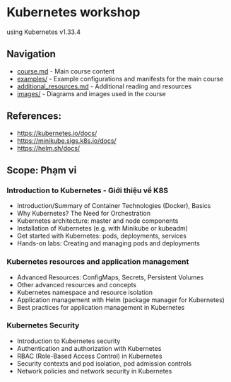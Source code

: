# Kubernetes workshop

using Kubernetes v1.33.4

## Navigation

- [course.md](course.md) - Main course content
- [examples/](examples/) - Example configurations and manifests for the main course
- [additional_resources.md](additional_resources/) - Additional reading and resources
- [images/](images/) - Diagrams and images used in the course

## References:
- https://kubernetes.io/docs/
- https://minikube.sigs.k8s.io/docs/
- https://helm.sh/docs/

## Scope: Phạm vi

### Introduction to Kubernetes - Giới thiệu về K8S
- Introduction/Summary of Container Technologies (Docker), Basics
- Why Kubernetes? The Need for Orchestration
- Kubernetes architecture: master and node components
- Installation of Kubernetes (e.g. with Minikube or kubeadm)
- Get started with Kubernetes: pods, deployments, services
- Hands-on labs: Creating and managing pods and deployments
### Kubernetes resources and application management
- Advanced Resources: ConfigMaps, Secrets, Persistent Volumes
- Other advanced resources and concepts
- Kubernetes namespace and resource isolation
- Application management with Helm (package manager for Kubernetes)
- Best practices for application management in Kubernetes
### Kubernetes Security
- Introduction to Kubernetes security
- Authentication and authorization with Kubernetes
- RBAC (Role-Based Access Control) in Kubernetes
- Security contexts and pod isolation, pod admission controls
- Network policies and network security in Kubernetes
